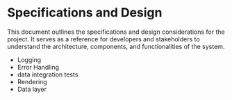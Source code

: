 # Specifications and Design


This document outlines the specifications and design considerations for the project. It serves as a reference for developers and stakeholders to understand the architecture, components, and functionalities of the system.

- Logging
- Error Handling
- data integration tests
- Rendering
- Data layer